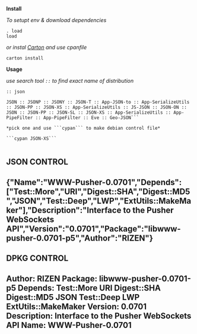 **Install**

*To setupt env & download dependencies*

```
. load
load
```

*or instal [Carton](https://metacpan.org/pod/Carton) and use cpanfile*

```carton install```


**Usage**

*use search tool ```::``` to find exact name of distribution*

```
:: json

JSON :: JSONP :: JSONY :: JSON-T :: App-JSON-to :: App-SerializeUtils :: JSON-PP :: JSON-XS :: App-SerializeUtils :: JS-JSON :: JSON-ON :: JSON :: JSON-PP :: JSON-SL :: JSON-XS :: App-SerializeUtils :: App-PipeFilter :: App-PipeFilter :: Eve :: Geo-JSON```

*pick one and use ```cypan``` to make debian control file*

```cypan JSON-XS```


 ```
 JSON CONTROL
-----------------------------------------
 {"Name":"WWW-Pusher-0.0701","Depends":["Test::More","URI","Digest::SHA","Digest::MD5","JSON","Test::Deep","LWP","ExtUtils::MakeMaker"],"Description":"Interface to the Pusher WebSockets API","Version":"0.0701","Package":"libwww-pusher-0.0701-p5","Author":"RIZEN"}
 ----------------------------------------
 DPKG CONTROL
-----------------------------------------
Author: RIZEN
Package: libwww-pusher-0.0701-p5
Depends: Test::More URI Digest::SHA Digest::MD5 JSON Test::Deep LWP ExtUtils::MakeMaker
Version: 0.0701
Description: Interface to the Pusher WebSockets API
Name: WWW-Pusher-0.0701
-----------------------------------------
```

